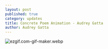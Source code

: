 ```yaml
---
layout: post
published: true
category: updates
title: Concrete Poem Animation - Audrey Gatta
author: Audrey Gatta
---
```

![ezgif.com-gif-maker.webp]({{site.baseurl}}/assets/ezgif.com-gif-maker.webp)